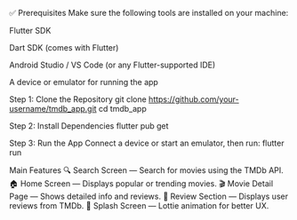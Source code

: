 ✅ Prerequisites
Make sure the following tools are installed on your machine:

Flutter SDK

Dart SDK (comes with Flutter)

Android Studio / VS Code (or any Flutter-supported IDE)

A device or emulator for running the app

Step 1: Clone the Repository
git clone https://github.com/your-username/tmdb_app.git
cd tmdb_app

Step 2: Install Dependencies
flutter pub get

Step 3: Run the App
Connect a device or start an emulator, then run:
flutter run

Main Features
🔍 Search Screen — Search for movies using the TMDb API.
🏠 Home Screen — Displays popular or trending movies.
🎬 Movie Detail Page — Shows detailed info and reviews.
💬 Review Section — Displays user reviews from TMDb.
💫 Splash Screen — Lottie animation for better UX.
